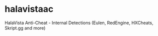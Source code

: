 # halavistaac
HalaVista Anti-Cheat - Internal Detections (Eulen, RedEngine, HXCheats, Skript.gg and more)
